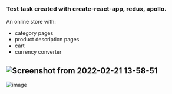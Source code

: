 ### Test task created with create-react-app, redux, apollo.
An online store with:
- category pages
- product description pages
- cart
- currency converter

![Screenshot from 2022-02-21 13-58-51](https://user-images.githubusercontent.com/77226972/154942321-43d80ab8-6107-4b6b-aa60-a2bfdf54c961.png)
----------------------------------------------------------------------------------------------------------------------
![image](https://user-images.githubusercontent.com/77226972/154942406-b9d93e5e-0fdf-4a53-9921-bf6029d3f682.png)
